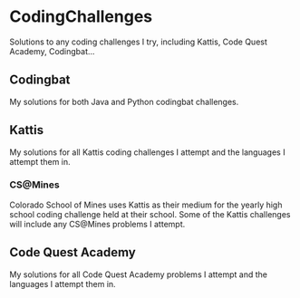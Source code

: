 # CodingChallenges
Solutions to any coding challenges I try, including Kattis, Code Quest Academy, Codingbat...
## Codingbat
My solutions for both Java and Python codingbat challenges. 
## Kattis
My solutions for all Kattis coding challenges I attempt and the languages I attempt them in.
### CS@Mines
Colorado School of Mines uses Kattis as their medium for the yearly high school coding challenge held at their school.
Some of the Kattis challenges will include any CS@Mines problems I attempt.
## Code Quest Academy
My solutions for all Code Quest Academy problems I attempt and the languages I attempt them in.
